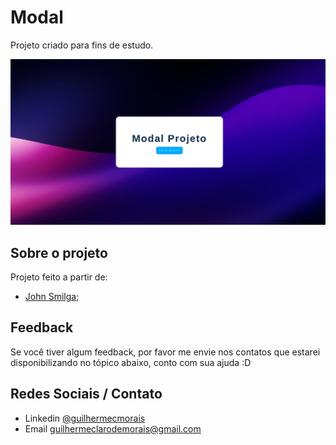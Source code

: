 
# Modal

Projeto criado para fins de estudo.


![preview](./assets/preview.png)
## Sobre o projeto

Projeto feito a partir de:

- [John Smilga;](https://www.vanillajavascriptprojects.com/)


## Feedback

Se você tiver algum feedback, por favor me envie nos contatos que estarei disponibilizando no tópico abaixo, conto com sua ajuda :D


## Redes Sociais / Contato

- Linkedin [@guilhermecmorais](https://www.linkedin.com/in/guilhermecmorais/)
- Email guilhermeclarodemorais@gmail.com
